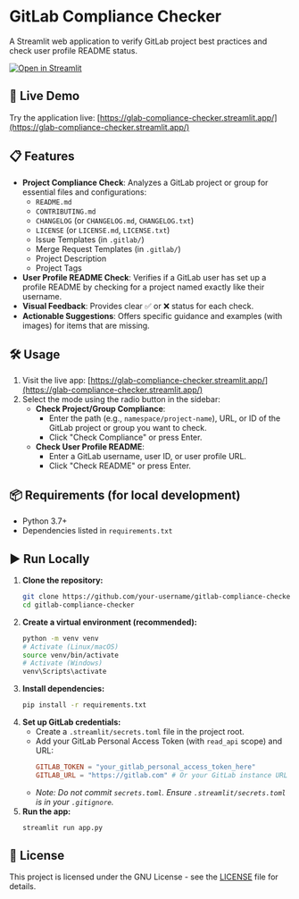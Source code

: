 # GitLab Compliance Checker

A Streamlit web application to verify GitLab project best practices and check user profile README status.

[![Open in Streamlit](https://static.streamlit.io/badges/streamlit_badge_black_white.svg)](https://glab-compliance-checker.streamlit.app/)

## 🚀 Live Demo

Try the application live: [https://glab-compliance-checker.streamlit.app/](https://glab-compliance-checker.streamlit.app/)

## 📋 Features

*   **Project Compliance Check**: Analyzes a GitLab project or group for essential files and configurations:
    *   `README.md`
    *   `CONTRIBUTING.md`
    *   `CHANGELOG` (or `CHANGELOG.md`, `CHANGELOG.txt`)
    *   `LICENSE` (or `LICENSE.md`, `LICENSE.txt`)
    *   Issue Templates (in `.gitlab/`)
    *   Merge Request Templates (in `.gitlab/`)
    *   Project Description
    *   Project Tags
*   **User Profile README Check**: Verifies if a GitLab user has set up a profile README by checking for a project named exactly like their username.
*   **Visual Feedback**: Provides clear ✅ or ❌ status for each check.
*   **Actionable Suggestions**: Offers specific guidance and examples (with images) for items that are missing.

## 🛠️ Usage

1.  Visit the live app: [https://glab-compliance-checker.streamlit.app/](https://glab-compliance-checker.streamlit.app/)
2.  Select the mode using the radio button in the sidebar:
    *   **Check Project/Group Compliance**:
        *   Enter the path (e.g., `namespace/project-name`), URL, or ID of the GitLab project or group you want to check.
        *   Click "Check Compliance" or press Enter.
    *   **Check User Profile README**:
        *   Enter a GitLab username, user ID, or user profile URL.
        *   Click "Check README" or press Enter.

## 📦 Requirements (for local development)

*   Python 3.7+
*   Dependencies listed in `requirements.txt`

## ▶️ Run Locally

1.  **Clone the repository:**
    ```bash
    git clone https://github.com/your-username/gitlab-compliance-checker.git
    cd gitlab-compliance-checker
    ```
2.  **Create a virtual environment (recommended):**
    ```bash
    python -m venv venv
    # Activate (Linux/macOS)
    source venv/bin/activate
    # Activate (Windows)
    venv\Scripts\activate
    ```
3.  **Install dependencies:**
    ```bash
    pip install -r requirements.txt
    ```
4.  **Set up GitLab credentials:**
    *   Create a `.streamlit/secrets.toml` file in the project root.
    *   Add your GitLab Personal Access Token (with `read_api` scope) and URL:
        ```toml
        GITLAB_TOKEN = "your_gitlab_personal_access_token_here"
        GITLAB_URL = "https://gitlab.com" # Or your GitLab instance URL
        ```
    *   *Note: Do not commit `secrets.toml`. Ensure `.streamlit/secrets.toml` is in your `.gitignore`.*
5.  **Run the app:**
    ```bash
    streamlit run app.py
    ```

## 📄 License

This project is licensed under the GNU License - see the [LICENSE](LICENSE) file for details.
